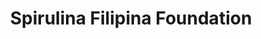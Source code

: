 ---
title: "Spirulina Filipina Foundation"
url: /subic/spirulina-filipina-foundation/
shop: nutrition supplements
---